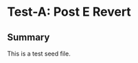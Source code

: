 <!--
title: Test-A: Post E Revert
labels: ["test","ci", "github-admin", "phase-0"]
assignees: []
uid: test-a-post-e-revert-001
parent_uid: test-epic-post-e-revert-001
type: chore
status: draft
priority: P1
target: mvp-0.7.0
area: ci
doc:
pr:

-->

# Test-A: Post E Revert

## Summary

This is a test seed file.
